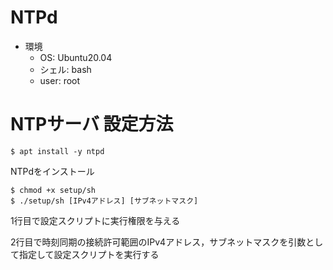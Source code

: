 # NTPd

- 環境
  - OS: Ubuntu20.04
  - シェル: bash
  - user: root

# NTPサーバ 設定方法

```
$ apt install -y ntpd
```

NTPdをインストール

```
$ chmod +x setup/sh
$ ./setup/sh [IPv4アドレス] [サブネットマスク]
```

1行目で設定スクリプトに実行権限を与える

2行目で時刻同期の接続許可範囲のIPv4アドレス，サブネットマスクを引数として指定して設定スクリプトを実行する

